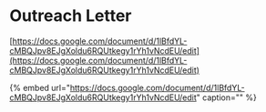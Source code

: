# Outreach Letter

[https://docs.google.com/document/d/1lBfdYL-cMBQJpv8EJgXoldu6RQUtkegy1rYh1vNcdEU/edit](https://docs.google.com/document/d/1lBfdYL-cMBQJpv8EJgXoldu6RQUtkegy1rYh1vNcdEU/edit)

{% embed url="https://docs.google.com/document/d/1lBfdYL-cMBQJpv8EJgXoldu6RQUtkegy1rYh1vNcdEU/edit" caption="" %}

